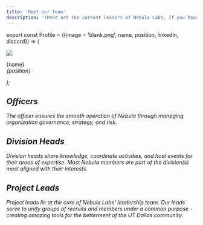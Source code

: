 ```yaml
---
title: 'Meet our Team'
description: 'These are the current leaders of Nebula Labs, if you have a question about anything Nebula - these are the people to ask!'
---
```


<link href="/fontawesome-free-6.2.1-web/css/fontawesome.css" rel="stylesheet"/>
<link href="/fontawesome-free-6.2.1-web/css/brands.css" rel="stylesheet"/>

export const Profile = ({image = 'blank.png', name, position, linkedin, discord}) => (

<div style = {{maxWidth: '20%', minWidth: '200px', padding: '2em'}}>
    <img src = {require('/img/headshots/' + image).default} style = {{borderRadius: '50%'}}/>
    <p style = {{textAlign: 'center'}}>{name}<br/><em>{position}</em><br/><a href = {'https://linkedin.com/in/' + linkedin}><i class="fa-brands fa-linkedin fa-lg" style = {{paddingRight: '5px', color: '#0077B5'}}/></a><a href = {'https://discord.com/users/' + discord}><i class="fa fa-brands fa-discord" style = {{paddingRight: '5px', color: '#5865F2'}}/></a></p>
</div>
);

## Officers

The officer ensures the smooth operation of Nebula through managing organization governance, strategy, and risk.

<div class='container' style = {{display: 'flex', flexDirection: 'row', flexWrap: 'wrap'}}>
    <Profile image='ryan2.jpeg' name = 'Ryan Radloff' position = '"President"' linkedin='ryan-radloff' discord = '186618575065186304'/>
    <Profile image='eric.jpeg' name = 'Eric Boysen' position = 'President' linkedin = 'eric-boysen-a16243192' discord = '394579406514946069'/>
    <Profile image='charlie2.jpeg' name = 'Charlie Mahana' position = 'Executive Director' linkedin = 'charlie-mahana-138035169' discord = '335859251954057217'/>
    <Profile image = 'rajmeet.jpeg' name = 'Rajmeet Juneja' position = 'Treasurer' linkedin = 'rajmeetjuneja' discord = '481903934127210496'/>
    <Profile image = 'nathan.jpeg' name = 'Nathan Williams' position = 'Secretary' linkedin = 'nathan-williams-357a5b61' discord = '546169305553961020'/>
</div>

## Division Heads

Division heads share knowledge, coordinate activities, and host events for their areas of expertise.
Most Nebula members are part of the division(s) most aligned with their interests.

<div class='container' style = {{display: 'flex', flexDirection: 'row', flexWrap: 'wrap'}}>
    <Profile image='david.jpeg' name = 'David Launikitis' position = 'Head of Engineering' linkedin = 'dlaunikitis' discord = '206933990848987136'/>
    <Profile image = 'umesh.jpeg' name = 'Umesh Reddy' position = 'Head of Product' linkedin = 'umesh-reddy-m' discord = '940108979290390538'/>
    <Profile image = 'shreyas.jpeg' name = 'Shreyas Subramanian' position = 'Head of Design' linkedin = 'shreyas-subramanian' discord = '705841728946569226'/>
    <Profile image = 'shreya.jpeg' name = 'Shreya Nallamothu' position = 'Head of Marketing' linkedin = 'shreya-n-1a334a1b8' discord = '883273781831946250'/>
</div>

## Project Leads

Project leads lie at the core of Nebula Labs' leadership team. Our leads serve to unify groups of recruits and members under a common purpose - creating amazing tools for the betterment of the UT Dallas community.

<div class='container' style = {{display: 'flex', flexDirection: 'row', flexWrap: 'wrap'}}>
    <Profile image='william2.jpeg' name = 'William Skaggs' position = 'Trends Lead' linkedin = 'william-skaggs-4b86881b7' discord = '168110309637095424'/>
    <Profile image='caleb2.jpeg' name = 'Caleb Lim' position = 'Planner Lead' linkedin = 'caleeb-lim' discord = '154007279694249984'/>
    <Profile image='willie2.jpeg' name = 'Willie Chalmers III' position = 'Survival Guide Lead' linkedin = 'willie-chalmers-iii' discord = '325854464311296010'/>
    <Profile image = 'jake.jpeg' name = 'Jake Spann' position = 'Jupiter Lead' linkedin = 'jake-spann-35210615a' discord = '454381703939489805'/>
    <Profile image='adam.jpeg' name = 'Adam Szumski' position = 'Trends Skedge Lead' linkedin = 'adam-szumski' discord = '308747353781829633'/>
    <Profile image = 'adamb.jpeg' name = 'Adam Brunn' position = 'API Lead' linkedin = 'adammcadamson' discord = '89857324717449216'/>
</div>
